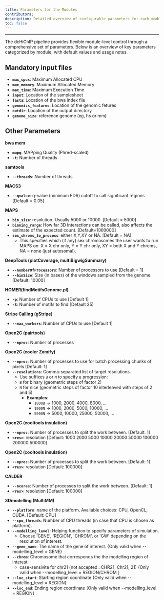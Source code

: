 ```yaml
---
title: Parameters for the Modules
contributors:
description: Detailed overview of configurable parameters for each module in the dcHiChIP pipeline.
toc: false
---
```

---
The dcHiChIP pipeline provides flexible module-level control through a comprehensive set of parameters. Below is an overview of key parameters categorized by module, with default values and usage notes.


## Mandatory input files

- **`max_cpus`**: Maximum Allocated CPU
- **`max_memory`**: Maximum Allocated Memory
- **`max_time`**: Maximum Execution Time
- **`input`**: Location of the samplesheet
- **`fasta`**: Location of the bwa index file
- **`genomics_features`**: Location of the genomic fetures
- **`outdir`**: Location of the output directory
- **`genome_size`**: reference genome (eg, hs or mm)

## Other Parameters

**bwa mem**
- **`mapq`**: MAPping Quality (Phred-scaled)
- **`-t`**: Number of threads

**samtools**
- **`--threads`**: Number of threads


**MACS3**
- **`--qvalue`**: q-value (minimum FDR) cutoff to call significant regions [Default = 0.05]


**MAPS**
- **`bin_size`**: resolution. Usually 5000 or 10000. [Default = 5000]
- **`binning_range`**: How far 3D interactions can be called, also affects the estimate of the expected count. [Default=1000000]
- **`sex_chroms_to_process`**: either X,Y,XY or NA. [Default = NA]
    - This specifies which (if any) sex chromosomes the user wants to run MAPS on: X = X chr only, Y = Y chr only, XY = both X and Y chroms, NA = none (just autosomal).


**DeepTools (plotCoverage, multiBigwigSummary)**
- **`--numberOfProcessors`**: Number of processors to use [Default = 1]
- **`--binSize`**: Size (in bases) of the windows sampled from the genome. [Default: 10000]


**HOMER(findMotifsGenome.pl)**
- **`-p`**: Number of CPUs to use [Default 1]
- **`-S`**: Number of motifs to find [Default 25)


**Stripe Calling (gStripe)**
- **`--max_workers`**: Number of CPUs to use [Default 1]


**Open2C (pairtools)**
- **`--nproc`**: Number of processes


**Open2C (cooler Zomify)**
- **`--nproc`**: Number of processes to use for batch processing chunks of pixels [Default: 1]
- **`--resolutions`**: Comma-separated list of target resolutions.
    - Use suffixes `B` or `N` to specify a progression:
    - `B` for binary (geometric steps of factor 2)
    - `N` for nice (geometric steps of factor 10 interleaved with steps of 2 and 5)
      - **Examples**:
        - `1000B` → 1000, 2000, 4000, 8000, …
        - `1000N` → 1000, 2000, 5000, 10000, …
        - `5000N` → 5000, 10000, 25000, 50000, …


**Open2C (cooltools insulation)**
- **`--nproc`**: Number of processes to split the work between. [Default: 1]
- **`<res>`**: resolution [Default: 1000 2000 5000 10000 20000 50000 100000 200000 500000]


**Open2C (cooltools insulation)**
- **`--nproc`**: Number of processes to split the work between. [Default: 1]
- **`<res>`**: resolution [Default: 100000]

**CALDER**
- **`--ncores`**: Number of processes to split the work between. [Default: 1]
- **`<res>`**: resolution [Default: 100000]


**3Dmodelling (MultiMM)**
- **`--platform`**: name of the platform. Available choices: CPU, OpenCL, CUDA. [Default: CPU]
- **`--cpu_threads`**: Number of CPU threads (in case that CPU is chosen as platform).
- **`--modelling_level`**: Helping function to specify parameters of simulation.
    - Choose 'GENE', 'REGION', 'CHROM', or 'GW' depending on the resolution of interest.
- **`--gene_name`**: The name of the gene of interest. {Only valid when --modelling_level = GENE} 
- **`--chrom`**: Chromosome that corresponds the the modelling region of interest
    - case-sensivite for chr21 (not accepted : CHR21, Chr21, 21) {Only valid when --modelling_level = REGION/CHROM }
- **`--loc_start`**: Starting region coordinate {Only valid when --modelling_level = REGION}
- **`--loc_end`**: Ending region coordinate {Only valid when --modelling_level = REGION}
